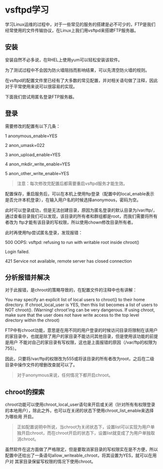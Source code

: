 # vsftpd学习


学习Linux运维的过程中，对于一些常见的服务的搭建是必不可少的，FTP是我们经常使用的文件传输协议，在Linux上我们用vsftpd来搭建FTP服务器。

## 安装

安装自然不必多说，在RHEL上使用yum可以轻松安装该软件。

为了测试过程中不会因为防火墙阻挡而影响结果，可以先清空防火墙的规则。

在vsftpd的配置文件里已经有了大多数的常见配置，并对相关语句做了注释，因此对于平常使用来说可以很容易的实现。

下面我们尝试用匿名登录FTP服务器。

## 登录

需要修改的配置有以下几条：

1 anonymous_enable=YES

2 anon_umask=022

3 anon_upload_enable=YES

4 anon_mkdir_write_enable=YES

5 anon_other_write_enable=YES

> 注意：每次修改完配置后都需要重启vsftpd服务才能生效。

配置保存，重启服务后，可以在本机上使用ftp登录（配置中的local_enable表示是否允许本机登录），在输入用户名的时候选择anonymous，密码为空。

此时可以登录成功，但是无法创建目录，原因为匿名登录的默认目录为/var/ftp/，通过查看目录我们可以发现，该目录的所有者和群组都是root，而我们需要将所有者改为
ftp才能有该目录的写权限，所以使用chown修改目录所有者。

此时再使用ftp尝试匿名登录，发现报错：

500 OOPS: vsftpd: refusing to run with writable root inside chroot()

Login failed.

421 Service not available, remote server has closed connection

## 分析报错并解决

对于此报错，是chroot的策略导致的，在配置文件的注释中也有讲解：

 You may specify an explicit list of local users to chroot() to their home
 directory. If chroot_local_user is YES, then this list becomes a list of
 users to NOT chroot().
 (Warning! chroot'ing can be very dangerous. If using chroot, make sure that
 the user does not have write access to the top level directory within the
 chroot)

FTP中有chroot功能，意思是在用不同的用户登录的时候访问目录将限制在该用户的家目录中，也就是除了用户的家目录不能访问其他目录，但是使用该功能的前提是用户
不能对自己的家目录有写权限，这也是上面报错的原因（/var/ftp的权限为755）。

因此，只要将/var/ftp的权限改为555或将该目录的所有者改为root，之后在二级目录中操作文件的增删改查就可以了。

> 对于anonymous来说，任何情况下都开启chroot。

## chroot的探索

chroot功能可以使用chroot_local_user语句来开启或关闭（针对所有有权限登录的本地用户），除此之外，也可以在关闭的状态下使用chroot_list_enable来选择为哪些用
开启。

> 正如配置说明中所说，当chroot为关闭状态下，设置list可以实现为用户单独开启chroot，而在chroot开启的状态下，设置list就变成了为用户单独取消chroot。

虽然软件在这方面做了严格限定，但是要取消家目录的写权限实在是不方便，所以配置中还给出了一条语句allow_writeable_chroot，将其设置为YES，就可以在用户对
其家目录保留写权限的情况下使用chroot。

 

